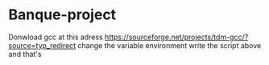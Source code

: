 # Banque-project

Donwload gcc at this adress https://sourceforge.net/projects/tdm-gcc/?source=typ_redirect
change the variable environment 
write the script above and that's
